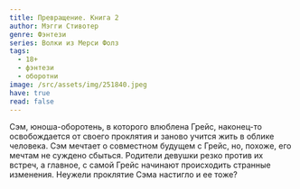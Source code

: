 ```yaml
---
title: Превращение. Книга 2
author: Мэгги Стивотер
genre: Фэнтези
series: Волки из Мерси Фолз
tags:
  - 18+
  - фэнтези
  - оборотни
image: /src/assets/img/251840.jpeg
have: true
read: false
---
```

Сэм, юноша-оборотень, в которого влюблена Грейс, наконец-то освобождается от своего проклятия и заново учится жить в облике человека. Сэм мечтает о совместном будущем с Грейс, но, похоже, его мечтам не суждено сбыться. Родители девушки резко против их встреч, а главное, с самой Грейс начинают происходить странные изменения. Неужели проклятие Сэма настигло и ее тоже?
